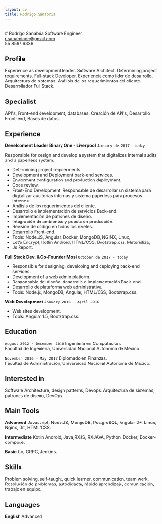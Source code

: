 ```yaml
---
layout: cv
title: Rodrigo Sanabria
---
```

<br>
# Rodrigo Sanabria
Software Engineer

<div id="webaddress">
<a href="r.sanabriadc@gmail.com">r.sanabriadc@gmail.com</a>
</div>
55 8597 6336


## Profile

Experience as development leader. Software Architect. Determining project requirements. Full-stack Developer.
Experiencia como líder de desarrollo. Arquitectura de sistemas. Análisis de los requerimientos del cliente. Desarrollador Full Stack.


## Specialist

API's, Front-end development, databases.
Creación de API's, Desarrollo Front-end, Bases de datos.


## Experience

 __Development Leader  Binary One - Liverpool__ `January de 2017 -today`
 
Responsible for design and develop a system that digitalizes internal audits and a paperless system. <br>
- Determining project requierments.
- Development and Deployment back-end services.
- Enviorment configuration and production deployment.
- Code review. 
- Front-End Development.
Responsable de desarrollar un sistema para digitalizar auditorías internas y sistema paperless para procesos internos.<br>
- Análisis de los requerimientos del cliente.
- Desarrollo e implementación de servicios Back-end.
- Implementación de patrones de diseño.
- Integración de ambientes y puesta en producción.
- Revisión de código en todos los niveles.
- Desarrollo Front-end.
- Tools: Node.JS, Angular, Docker, MongoDB, NGINX, Linux,<br>
- Let's Encrypt, Kotlin Android,  HTML/CSS, Bootstrap.css, Materialize,<br>
- Js Report.
  
 __Full Stack Dev. & Co-Founder  Mosi__ `October de 2017 - today`
- Responsible for designing, developing and deploying back-end services.
- Development of a web admin platform.
- Responsable del diseño, desarrollo e implementación Back-end.
- Desarrollo de plataforma web administrativa.
- Tools: Node.js, MongoDB, Angular, HTML/CSS, Bootstrap.css.

 __Web Development__ `January 2016 - April 2016`
 
 - Web sites development.
 - Tools: Angular 1.5, Bootstrap.css.
 
 
## Education

`August 2012 - December 2016`
 Ingeniería en Computación.<br>
 Facultad de Ingeniería, Universidad Nacional Autónoma de México.

`November 2016 - May 2017`
 Diplomado en Finanzas.<br>
 Facultad de Administración, Universidad Nacional Autónoma de México.
 

## Interested in
Software Architecture, design patterns, Devops. 
Arquitectura de sistemas, patrones de diseño, DevOps.


## Main Tools

  __Advanced__  Javascript, Node.JS, MongoDB, PostgreSQL, Angular 2+, Linux, Nginx, Git, HTML/CSS.
  
  __Intermediate__  Kotlin Android, Java,RXJS, RXJAVA, Python, Docker, Docker-compose.
  
  __Basic__  Go, GRPC, Jenkins.
  

## Skills
 Problem solving, self-taught, quick learner, communication, team work.
 Resolución de problemas, autodidacta, rápido aprendizaje, comunicación, trabajo en equipo.
 
 
## Languages
__English__  Advanced
 




